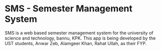 SMS - Semester Management System
===================================
SMS is a web based semester management system for the university of science and technology, bannu, KPK.
This app is being developed by the UST students, Anwar Zeb, Alamgeer Khan, Rahat Ullah, as their FYP.
